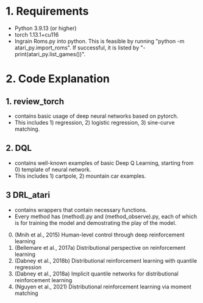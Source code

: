# 1. Requirements
- Python 3.9.13 (or higher)
- torch 1.13.1+cu116
- Ingrain Roms.py into python. This is feasible by running "python -m atari_py.import_roms". If successful, it is listed by "- print(atari_py.list_games())".

# 2. Code Explanation

## 1. review_torch
- contains basic usage of deep neural networks based on pytorch.
- This includes 1) regression, 2) logistic regression, 3) sine-curve matching. 

## 2. DQL
- contains well-known examples of basic Deep Q Learning, starting from 0) template of neural network.
- This includes 1) cartpole, 2) mountain car examples.

## 3 DRL_atari
- contains wrappers that contain necessary functions.
- Every method has (method).py and (method_observe).py, each of which is for training the model and demostrating the play of the model. 
0) (Mnih et al., 2015) Human-level control through deep reinforcement learning
1) (Bellemare et al., 2017a) Distributional perspective on reinforcement learning
2) (Dabney et al., 2018b) Distributional reinforcement learning with quantile regression
3) (Dabney et al., 2018a) Implicit quantile networks for distributional reinforcement learning
4) (Nguyen et al., 2021) Distributional reinforcement learning via moment matching

